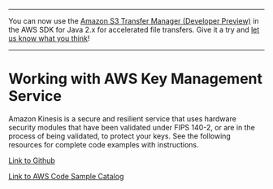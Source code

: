 --------

You can now use the [Amazon S3 Transfer Manager \(Developer Preview\)](https://bit.ly/2WQebiP) in the AWS SDK for Java 2\.x for accelerated file transfers\. Give it a try and [let us know what you think](https://bit.ly/3zT1YYM)\!

--------

# Working with AWS Key Management Service<a name="examples-kms"></a>

 Amazon Kinesis is a secure and resilient service that uses hardware security modules that have been validated under FIPS 140\-2, or are in the process of being validated, to protect your keys\. See the following resources for complete code examples with instructions\.

 [Link to Github](https://github.com/awsdocs/aws-doc-sdk-examples/tree/master/javav2/example_code/kms) 

 [Link to AWS Code Sample Catalog](http://docs.aws.amazon.com/code-samples/latest/catalog/code-catalog-javav2-example_code-kms.html) 